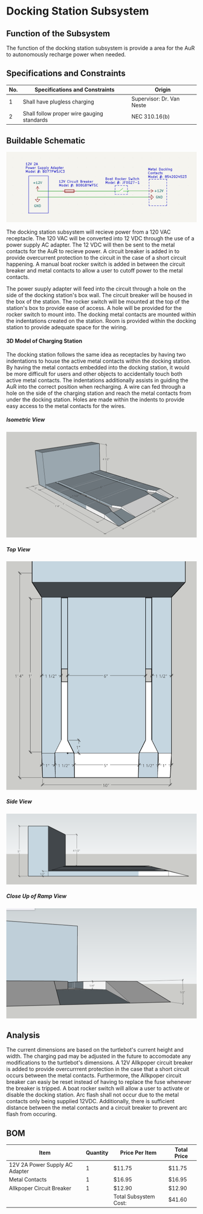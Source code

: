 # Docking Station Subsystem

## Function of the Subsystem
The function of the docking station subsystem is provide a area for the AuR to autonomously recharge power when needed.

## Specifications and Constraints

| No. | Specifications and Constraints | Origin | 
|-|-|-| 
| 1 | Shall have plugless charging | Supervisor: Dr. Van Neste 
| 2 | Shall follow proper wire gauging standards | NEC 310.16(b)


## Buildable Schematic 
![ALT](https://github.com/Hawk652/Capstone-Guidance-Robot/blob/main/Documentation/Images/docking%20station/docking%20station%20schematic%20v3.png)

The docking station subsystem will recieve power from a 120 VAC receptacle. The 120 VAC will be converted into 12 VDC through the use of a power supply AC adapter. The 12 VDC will then be sent to the metal contacts for the AuR to recieve power. A circuit breaker is added in to provide overcurrent protection to the circuit in the case of a short circuit happening. A manual boat rocker switch is added in between the circuit breaker and metal contacts to allow a user to cutoff power to the metal contacts. 

The power suuply adapter will feed into the circuit through a hole on the side of the docking station's box wall. The circuit breaker will be housed in the box of the station. The rocker switch will be mounted at the top of the station's box to provide ease of access. A hole will be provided for the rocker switch to mount into. The docking metal contacts are mounted within the indentations created on the station. Room is provided within the docking station to provide adequate space for the wiring. 

#### 3D Model of Charging Station
The docking station follows the same idea as receptacles by having two indentations to house the active metal contacts within the docking station. By having the metal contacts embedded into the docking station, it would be more difficult for users and other objects to accidentally touch both active metal contacts. The indentations additionally assists in guiding the AuR into the correct position when recharging. A wire can fed through a hole on the side of the charging station and reach the metal contacts from under the docking station. Holes are made within the indents to provide easy access to the metal contacts for the wires. 

##### Isometric View
![ALT](https://github.com/Hawk652/Capstone-Guidance-Robot/blob/main/Documentation/Images/docking%20station/isometric.png)

##### Top View
![ALT](https://github.com/Hawk652/Capstone-Guidance-Robot/blob/main/Documentation/Images/docking%20station/top.png)

##### Side View
![ALT](https://github.com/Hawk652/Capstone-Guidance-Robot/blob/main/Documentation/Images/docking%20station/side.png)

##### Close Up of Ramp View
![ALT](https://github.com/Hawk652/Capstone-Guidance-Robot/blob/main/Documentation/Images/docking%20station/ramp%20height.png)

## Analysis
The current dimensions are based on the turtlebot's current height and width. The charging pad may be adjusted in the future to accomodate any modifications to the turtlebot's dimensions. A 12V Allkpoper circuit breaker is added to provide overcurrrent protection in the case that a short circuit occurs between the metal contacts. Furthermore, the Allkpoper circuit breaker can easiy be reset instead of having to replace the fuse whenever the breaker is tripped. A boat rocker switch will allow a user to activate or disable the docking station. Arc flash shall not occur due to the metal contacts only being supplied 12VDC. Additionally, there is sufficient distance between the metal contacts and a circuit breaker to prevent arc flash from occuring. 

## BOM
| Item                          | Quantity | Price Per Item        | Total Price       |
| ----------------------------- | -------- | --------------------- | ----------------- |
| 12V 2A Power Supply AC Adapter| 1        | $11.75                | $11.75            |
| Metal Contacts                | 1        | $16.95                | $16.95            |
| Allkpoper Circuit Breaker     | 1        | $12.90                | $12.90            |
|                               |          | Total Subsystem Cost: | $41.60            |



